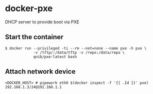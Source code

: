 docker-pxe
==========

DHCP server to provide boot via PXE

## Start the container
```
$ docker run --privileged -ti --rm --net=none --name pxe -h pxe \
             -v /tftp/:/data/tftp -v /repo:/data/repo \
             qnib/pxe:latest bash
```

## Attach network device

```
<DOCKER_HOST> # pipework eth0 $(docker inspect -f '{{ .Id }}' pxe) 192.168.1.3/24@192.168.1.1
```
